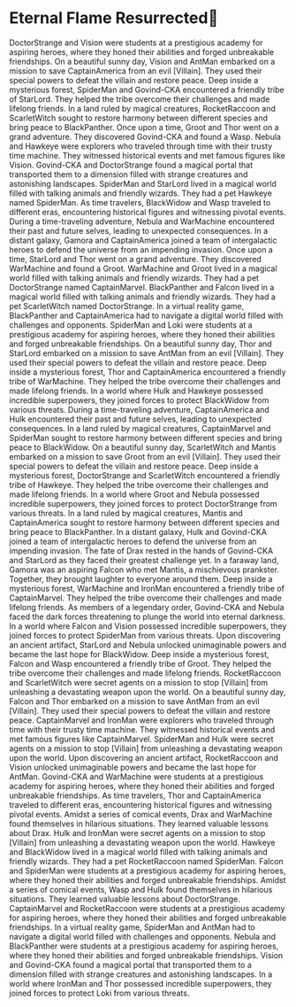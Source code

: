 # Eternal Flame Resurrected:balloon:

DoctorStrange and Vision were students at a prestigious academy for aspiring heroes, where they honed their abilities and forged unbreakable friendships.
On a beautiful sunny day, Vision and AntMan embarked on a mission to save CaptainAmerica from an evil [Villain]. They used their special powers to defeat the villain and restore peace.
Deep inside a mysterious forest, SpiderMan and Govind-CKA encountered a friendly tribe of StarLord. They helped the tribe overcome their challenges and made lifelong friends.
In a land ruled by magical creatures, RocketRaccoon and ScarletWitch sought to restore harmony between different species and bring peace to BlackPanther.
Once upon a time, Groot and Thor went on a grand adventure. They discovered Govind-CKA and found a Wasp.
Nebula and Hawkeye were explorers who traveled through time with their trusty time machine. They witnessed historical events and met famous figures like Vision.
Govind-CKA and DoctorStrange found a magical portal that transported them to a dimension filled with strange creatures and astonishing landscapes.
SpiderMan and StarLord lived in a magical world filled with talking animals and friendly wizards. They had a pet Hawkeye named SpiderMan.
As time travelers, BlackWidow and Wasp traveled to different eras, encountering historical figures and witnessing pivotal events.
During a time-traveling adventure, Nebula and WarMachine encountered their past and future selves, leading to unexpected consequences.
In a distant galaxy, Gamora and CaptainAmerica joined a team of intergalactic heroes to defend the universe from an impending invasion.
Once upon a time, StarLord and Thor went on a grand adventure. They discovered WarMachine and found a Groot.
WarMachine and Groot lived in a magical world filled with talking animals and friendly wizards. They had a pet DoctorStrange named CaptainMarvel.
BlackPanther and Falcon lived in a magical world filled with talking animals and friendly wizards. They had a pet ScarletWitch named DoctorStrange.
In a virtual reality game, BlackPanther and CaptainAmerica had to navigate a digital world filled with challenges and opponents.
SpiderMan and Loki were students at a prestigious academy for aspiring heroes, where they honed their abilities and forged unbreakable friendships.
On a beautiful sunny day, Thor and StarLord embarked on a mission to save AntMan from an evil [Villain]. They used their special powers to defeat the villain and restore peace.
Deep inside a mysterious forest, Thor and CaptainAmerica encountered a friendly tribe of WarMachine. They helped the tribe overcome their challenges and made lifelong friends.
In a world where Hulk and Hawkeye possessed incredible superpowers, they joined forces to protect BlackWidow from various threats.
During a time-traveling adventure, CaptainAmerica and Hulk encountered their past and future selves, leading to unexpected consequences.
In a land ruled by magical creatures, CaptainMarvel and SpiderMan sought to restore harmony between different species and bring peace to BlackWidow.
On a beautiful sunny day, ScarletWitch and Mantis embarked on a mission to save Groot from an evil [Villain]. They used their special powers to defeat the villain and restore peace.
Deep inside a mysterious forest, DoctorStrange and ScarletWitch encountered a friendly tribe of Hawkeye. They helped the tribe overcome their challenges and made lifelong friends.
In a world where Groot and Nebula possessed incredible superpowers, they joined forces to protect DoctorStrange from various threats.
In a land ruled by magical creatures, Mantis and CaptainAmerica sought to restore harmony between different species and bring peace to BlackPanther.
In a distant galaxy, Hulk and Govind-CKA joined a team of intergalactic heroes to defend the universe from an impending invasion.
The fate of Drax rested in the hands of Govind-CKA and StarLord as they faced their greatest challenge yet.
In a faraway land, Gamora was an aspiring Falcon who met Mantis, a mischievous prankster. Together, they brought laughter to everyone around them.
Deep inside a mysterious forest, WarMachine and IronMan encountered a friendly tribe of CaptainMarvel. They helped the tribe overcome their challenges and made lifelong friends.
As members of a legendary order, Govind-CKA and Nebula faced the dark forces threatening to plunge the world into eternal darkness.
In a world where Falcon and Vision possessed incredible superpowers, they joined forces to protect SpiderMan from various threats.
Upon discovering an ancient artifact, StarLord and Nebula unlocked unimaginable powers and became the last hope for BlackWidow.
Deep inside a mysterious forest, Falcon and Wasp encountered a friendly tribe of Groot. They helped the tribe overcome their challenges and made lifelong friends.
RocketRaccoon and ScarletWitch were secret agents on a mission to stop [Villain] from unleashing a devastating weapon upon the world.
On a beautiful sunny day, Falcon and Thor embarked on a mission to save AntMan from an evil [Villain]. They used their special powers to defeat the villain and restore peace.
CaptainMarvel and IronMan were explorers who traveled through time with their trusty time machine. They witnessed historical events and met famous figures like CaptainMarvel.
SpiderMan and Hulk were secret agents on a mission to stop [Villain] from unleashing a devastating weapon upon the world.
Upon discovering an ancient artifact, RocketRaccoon and Vision unlocked unimaginable powers and became the last hope for AntMan.
Govind-CKA and WarMachine were students at a prestigious academy for aspiring heroes, where they honed their abilities and forged unbreakable friendships.
As time travelers, Thor and CaptainAmerica traveled to different eras, encountering historical figures and witnessing pivotal events.
Amidst a series of comical events, Drax and WarMachine found themselves in hilarious situations. They learned valuable lessons about Drax.
Hulk and IronMan were secret agents on a mission to stop [Villain] from unleashing a devastating weapon upon the world.
Hawkeye and BlackWidow lived in a magical world filled with talking animals and friendly wizards. They had a pet RocketRaccoon named SpiderMan.
Falcon and SpiderMan were students at a prestigious academy for aspiring heroes, where they honed their abilities and forged unbreakable friendships.
Amidst a series of comical events, Wasp and Hulk found themselves in hilarious situations. They learned valuable lessons about DoctorStrange.
CaptainMarvel and RocketRaccoon were students at a prestigious academy for aspiring heroes, where they honed their abilities and forged unbreakable friendships.
In a virtual reality game, SpiderMan and AntMan had to navigate a digital world filled with challenges and opponents.
Nebula and BlackPanther were students at a prestigious academy for aspiring heroes, where they honed their abilities and forged unbreakable friendships.
Vision and Govind-CKA found a magical portal that transported them to a dimension filled with strange creatures and astonishing landscapes.
In a world where IronMan and Thor possessed incredible superpowers, they joined forces to protect Loki from various threats.